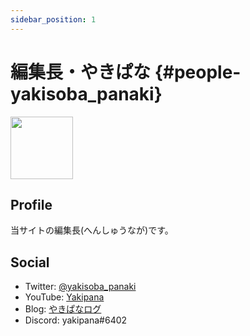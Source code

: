 ```yaml
---
sidebar_position: 1
---
```


# 編集長・やきぱな {#people-yakisoba_panaki}
<img src="https://imgur.com/Cjh0T3n.png" width="100px" height="auto" />

## Profile
当サイトの編集長(へんしゅうなが)です。
## Social

* Twitter: [@yakisoba_panaki](https://twitter.com/yakisoba_panaki "Twitterアカウント")
* YouTube: [Yakipana](https://www.youtube.com/channel/UCZfPB4oUXwjDujdyB3oMBMA "YouTubeチャンネル")
* Blog: [やきぱなログ](https://yakipana.blogspot.com/ "ブログ")
* Discord: yakipana#6402
